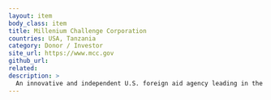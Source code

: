```yaml
---
layout: item
body_class: item
title: Millenium Challenge Corporation
countries: USA, Tanzania
category: Donor / Investor
site_url: https://www.mcc.gov
github_url: 
related: 
description: >
  An innovative and independent U.S. foreign aid agency leading in the fight against global poverty. MCC forms partnerships with some of the world’s poorest countries. In Tanzania, MCC has supported several projects to improve public service delivery
---
```

